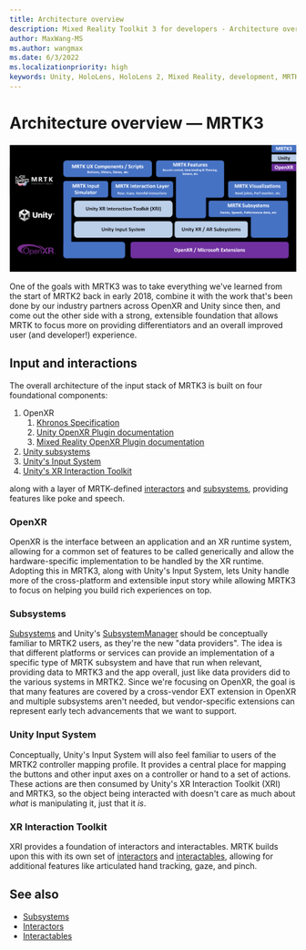 ```yaml
---
title: Architecture overview
description: Mixed Reality Toolkit 3 for developers - Architecture overview.
author: MaxWang-MS
ms.author: wangmax
ms.date: 6/3/2022
ms.localizationpriority: high
keywords: Unity, HoloLens, HoloLens 2, Mixed Reality, development, MRTK3, architecture
---
```


# Architecture overview &#8212; MRTK3

![Architecture MRTK3](../images/MRTK_v3_Architecture.png)

One of the goals with MRTK3 was to take everything we've learned from the start of MRTK2 back in early 2018, combine it with the work that's been done by our industry partners across OpenXR and Unity since then, and come out the other side with a strong, extensible foundation that allows MRTK to focus more on providing differentiators and an overall improved user (and developer!) experience.

## Input and interactions

The overall architecture of the input stack of MRTK3 is built on four foundational components:

1. OpenXR
   1. [Khronos Specification](https://www.khronos.org/registry/OpenXR/specs/1.0/html/xrspec.html)
   1. [Unity OpenXR Plugin documentation](https://docs.unity3d.com/Packages/com.unity.xr.openxr@latest)
   1. [Mixed Reality OpenXR Plugin documentation](https://aka.ms/openxr-unity-install)
1. [Unity subsystems](https://docs.unity3d.com/ScriptReference/UnityEngine.SubsystemsModule.html)
1. [Unity's Input System](https://docs.unity3d.com/Packages/com.unity.inputsystem@latest)
1. [Unity's XR Interaction Toolkit](https://docs.unity3d.com/Packages/com.unity.xr.interaction.toolkit@latest)

along with a layer of MRTK-defined [interactors](interactors.md) and [subsystems](subsystems.md), providing features like poke and speech.

### OpenXR

OpenXR is the interface between an application and an XR runtime system, allowing for a common set of features to be called generically and allow the hardware-specific implementation to be handled by the XR runtime. Adopting this in MRTK3, along with Unity's Input System, lets Unity handle more of the cross-platform and extensible input story while allowing MRTK3 to focus on helping you build rich experiences on top.

### Subsystems

[Subsystems](subsystems.md) and Unity's [SubsystemManager](https://docs.unity3d.com/ScriptReference/SubsystemManager.html) should be conceptually familiar to MRTK2 users, as they're the new "data providers". The idea is that different platforms or services can provide an implementation of a specific type of MRTK subsystem and have that run when relevant, providing data to MRTK3 and the app overall, just like data providers did to the various systems in MRTK2. Since we're focusing on OpenXR, the goal is that many features are covered by a cross-vendor EXT extension in OpenXR and multiple subsystems aren't needed, but vendor-specific extensions can represent early tech advancements that we want to support.

### Unity Input System

Conceptually, Unity's Input System will also feel familiar to users of the MRTK2 controller mapping profile. It provides a central place for mapping the buttons and other input axes on a controller or hand to a set of actions. These actions are then consumed by Unity's XR Interaction Toolkit (XRI) and MRTK3, so the object being interacted with doesn't care as much about _what_ is manipulating it, just that it _is_.

### XR Interaction Toolkit

XRI provides a foundation of interactors and interactables. MRTK builds upon this with its own set of [interactors](interactors.md) and [interactables](interactables.md), allowing for additional features like articulated hand tracking, gaze, and pinch.

## See also

- [Subsystems](subsystems.md)
- [Interactors](interactors.md)
- [Interactables](interactables.md)
